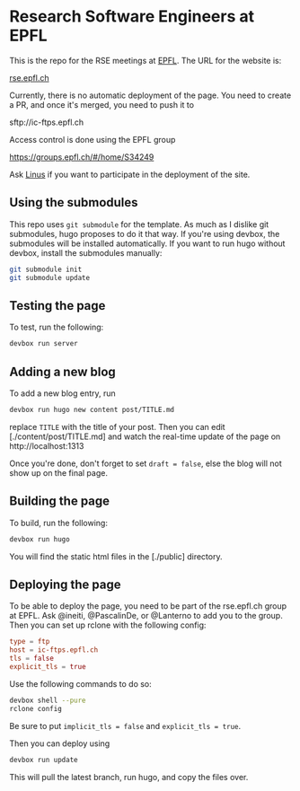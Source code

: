 # Research Software Engineers at EPFL

This is the repo for the RSE meetings at [EPFL](https://epfl.ch).
The URL for the website is:

[rse.epfl.ch](https://rse.epfl.ch)

Currently, there is no automatic deployment of the page.
You need to create a PR, and once it's merged, you need to push
it to

sftp://ic-ftps.epfl.ch

Access control is done using the EPFL group

https://groups.epfl.ch/#/home/S34249

Ask [Linus](linus.gasser@epfl.ch) if you want to participate in
the deployment of the site.

## Using the submodules

This repo uses `git submodule` for the template.
As much as I dislike git submodules, hugo proposes to do it that way.
If you're using devbox, the submodules will be installed automatically.
If you want to run hugo without devbox, install the submodules manually:

```bash
git submodule init
git submodule update
```

## Testing the page

To test, run the following:

```bash
devbox run server
```

## Adding a new blog

To add a new blog entry, run

```bash
devbox run hugo new content post/TITLE.md
```

replace `TITLE` with the title of your post.
Then you can edit [./content/post/TITLE.md] and watch the real-time update of the page
on http://localhost:1313

Once you're done, don't forget to set `draft = false`, else the blog will not show up
on the final page.

## Building the page

To build, run the following:

```bash
devbox run hugo
```

You will find the static html files in the [./public] directory.

## Deploying the page

To be able to deploy the page, you need to be part of the rse.epfl.ch group
at EPFL. Ask @ineiti, @PascalinDe, or @Lanterno to add you to the group.
Then you can set up rclone with the following config:
```toml
type = ftp
host = ic-ftps.epfl.ch
tls = false
explicit_tls = true
```

Use the following commands to do so:

```bash
devbox shell --pure
rclone config
```

Be sure to put `implicit_tls = false` and `explicit_tls = true`.

Then you can deploy using

```bash
devbox run update
```

This will pull the latest branch, run hugo, and copy the files over.
